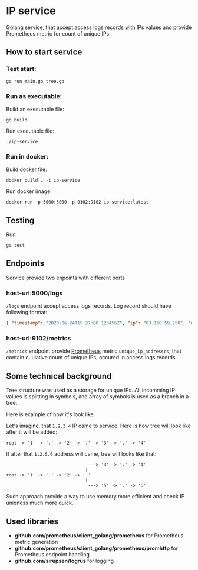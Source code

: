 # IP service

Golang service, that accept access logs records with IPs values and provide Prometheus metric for count of unique IPs

## How to start service

### Test start:

```shell
go run main.go tree.go
```

### Run as executable:

Build an executable file:

```shell
go build
```

Run executable file:

```shell
./ip-service
```

### Run in docker:

Build docker file:

```shell
docker build . -t ip-service
```

Run docker image:

```shell
docker run -p 5000:5000 -p 9102:9102 ip-service:latest
```

## Testing

Run

```shell
go test
```

## Endpoints

Service provide two enpoints with different ports

### host-url:5000/logs

`/logs` endpoint accept access logs records. Log record should have following format:

```json
{ "timestamp": "2020-06-24T15:27:00.123456Z", "ip": "83.150.59.250", "url": ... }
```

### host-url:9102/metrics

`/metrics` endpoint provide [Prometheus](https://prometheus.io/) metric `unique_ip_addresses`, that contain cuulative count of unique IPs, occured in access logs records.

## Some technical background

Tree structure was used as a storage for unique IPs. All incomming IP values is splitting in symbols, and array of symbols is used as a branch in a tree. 

Here is example of how it's look like.

Let's imagine, that `1.2.3.4` IP came to service. Here is how tree will look like after it will be added:

```
root -> '1' -> '.' -> '2' -> '.' -> '3' -> '.' -> '4'
```

If after that `1.2.5.6` address will came, tree will looks like that:


```
                               ---> '3' -> '.' -> '4'
                              |
root -> '1' -> '.' -> '2' -> '.' 
                              |
                               ---> '5' -> '.' -> '6'
```

Such approach provide a way to use memory more efficient and check IP uniqness much more quick.

## Used libraries

- **github.com/prometheus/client_golang/prometheus** for Prometheus metric generation
- **github.com/prometheus/client_golang/prometheus/promhttp** for Prometheus endpoint handling
- **github.com/sirupsen/logrus** for logging